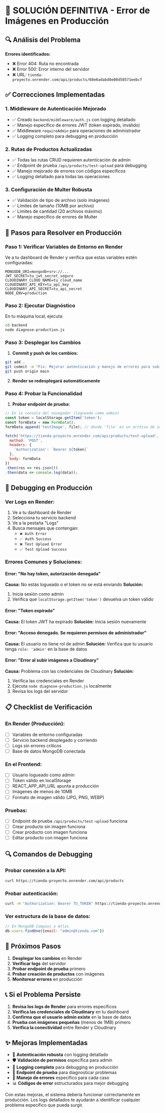 # 🚀 SOLUCIÓN DEFINITIVA - Error de Imágenes en Producción

## 🔍 Análisis del Problema

**Errores identificados:**
- ❌ Error 404: Ruta no encontrada
- ❌ Error 500: Error interno del servidor
- ❌ URL: `tienda-proyecto.onrender.com/api/products/68e6adabd8e00d58571eebcf`

## ✅ Correcciones Implementadas

### 1. **Middleware de Autenticación Mejorado**
- ✅ Creado `backend/middleware/auth.js` con logging detallado
- ✅ Manejo específico de errores JWT (token expirado, inválido)
- ✅ Middleware `requireAdmin` para operaciones de administrador
- ✅ Logging completo para debugging en producción

### 2. **Rutas de Productos Actualizadas**
- ✅ Todas las rutas CRUD requieren autenticación de admin
- ✅ Endpoint de prueba `/api/products/test-upload` para debugging
- ✅ Manejo mejorado de errores con códigos específicos
- ✅ Logging detallado para todas las operaciones

### 3. **Configuración de Multer Robusta**
- ✅ Validación de tipo de archivo (solo imágenes)
- ✅ Límites de tamaño (10MB por archivo)
- ✅ Límites de cantidad (20 archivos máximo)
- ✅ Manejo específico de errores de Multer

## 🔧 Pasos para Resolver en Producción

### Paso 1: Verificar Variables de Entorno en Render

Ve a tu dashboard de Render y verifica que estas variables estén configuradas:

```env
MONGODB_URI=mongodb+srv://...
JWT_SECRET=tu_jwt_secret_seguro
CLOUDINARY_CLOUD_NAME=tu_cloud_name
CLOUDINARY_API_KEY=tu_api_key
CLOUDINARY_API_SECRET=tu_api_secret
NODE_ENV=production
```

### Paso 2: Ejecutar Diagnóstico

En tu máquina local, ejecuta:

```bash
cd backend
node diagnose-production.js
```

### Paso 3: Desplegar los Cambios

1. **Commit y push de los cambios:**
```bash
git add .
git commit -m "Fix: Mejorar autenticación y manejo de errores para subida de imágenes"
git push origin main
```

2. **Render se redesplegará automáticamente**

### Paso 4: Probar la Funcionalidad

1. **Probar endpoint de prueba:**
```javascript
// En la consola del navegador (logueado como admin)
const token = localStorage.getItem('token');
const formData = new FormData();
formData.append('testImage', file); // donde 'file' es un archivo de imagen

fetch('https://tienda-proyecto.onrender.com/api/products/test-upload', {
  method: 'POST',
  headers: {
    'Authorization': `Bearer ${token}`
  },
  body: formData
})
.then(res => res.json())
.then(data => console.log(data));
```

## 🚨 Debugging en Producción

### Ver Logs en Render:
1. Ve a tu dashboard de Render
2. Selecciona tu servicio backend
3. Ve a la pestaña "Logs"
4. Busca mensajes que contengan:
   - `❌ Auth Error`
   - `✅ Auth Success`
   - `❌ Test Upload Error`
   - `✅ Test Upload Success`

### Errores Comunes y Soluciones:

#### Error: "No hay token, autorización denegada"
**Causa:** No estás logueado o el token no se está enviando
**Solución:** 
1. Inicia sesión como admin
2. Verifica que `localStorage.getItem('token')` devuelva un token válido

#### Error: "Token expirado"
**Causa:** El token JWT ha expirado
**Solución:** Inicia sesión nuevamente

#### Error: "Acceso denegado. Se requieren permisos de administrador"
**Causa:** El usuario no tiene rol de admin
**Solución:** Verifica que tu usuario tenga `role: 'admin'` en la base de datos

#### Error: "Error al subir imágenes a Cloudinary"
**Causa:** Problema con las credenciales de Cloudinary
**Solución:**
1. Verifica las credenciales en Render
2. Ejecuta `node diagnose-production.js` localmente
3. Revisa los logs del servidor

## 📋 Checklist de Verificación

### En Render (Producción):
- [ ] Variables de entorno configuradas
- [ ] Servicio backend desplegado y corriendo
- [ ] Logs sin errores críticos
- [ ] Base de datos MongoDB conectada

### En el Frontend:
- [ ] Usuario logueado como admin
- [ ] Token válido en localStorage
- [ ] REACT_APP_API_URL apunta a producción
- [ ] Imágenes de menos de 10MB
- [ ] Formato de imagen válido (JPG, PNG, WEBP)

### Pruebas:
- [ ] Endpoint de prueba `/api/products/test-upload` funciona
- [ ] Crear producto sin imagen funciona
- [ ] Crear producto con imagen funciona
- [ ] Editar producto con imagen funciona

## 🔍 Comandos de Debugging

### Probar conexión a la API:
```bash
curl https://tienda-proyecto.onrender.com/api/products
```

### Probar autenticación:
```bash
curl -H "Authorization: Bearer TU_TOKEN" https://tienda-proyecto.onrender.com/api/products/test-upload
```

### Ver estructura de la base de datos:
```javascript
// En MongoDB Compass o Atlas
db.users.findOne({email: "admin@tienda.com"})
```

## 🎯 Próximos Pasos

1. **Desplegar los cambios** en Render
2. **Verificar logs** del servidor
3. **Probar endpoint de prueba** primero
4. **Probar creación de productos** con imágenes
5. **Monitorear errores** en producción

## 📞 Si el Problema Persiste

1. **Revisa los logs de Render** para errores específicos
2. **Verifica las credenciales de Cloudinary** en tu dashboard
3. **Confirma que el usuario admin existe** en la base de datos
4. **Prueba con imágenes pequeñas** (menos de 1MB) primero
5. **Verifica la conectividad** entre Render y Cloudinary

## ✨ Mejoras Implementadas

- 🔐 **Autenticación robusta** con logging detallado
- 🛡️ **Validación de permisos** específica para admin
- 📝 **Logging completo** para debugging en producción
- 🧪 **Endpoint de prueba** para diagnosticar problemas
- 🚀 **Manejo de errores** específico para cada caso
- 📊 **Códigos de error** estructurados para mejor debugging

Con estas mejoras, el sistema debería funcionar correctamente en producción. Los logs detallados te ayudarán a identificar cualquier problema específico que pueda surgir.
